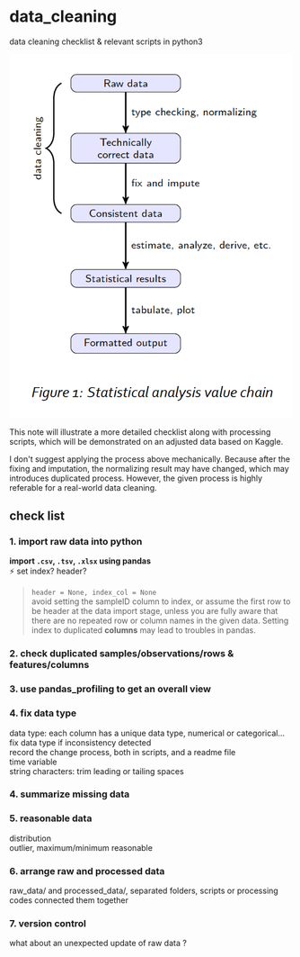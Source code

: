 # data_cleaning
data cleaning checklist &amp; relevant scripts in python3


![a general process from data cleaning with R](https://github.com/CS0000/data_cleaning/blob/main/process.png)               


This note will illustrate a more detailed checklist along with processing scripts, which will be demonstrated on an adjusted data based on Kaggle. 

I don't suggest applying the process above mechanically. Because after the fixing and imputation, the normalizing result may have changed, which may introduces duplicated process. 
However, the given process is highly referable for a real-world data cleaning. 

## check list 
### 1. import raw data into python        
**import `.csv`, `.tsv`, `.xlsx` using pandas**    
:zap: set index? header?          
> `header = None, index_col = None`    
> avoid setting the sampleID column to index, or assume the first row to be header at the data import stage, unless you are fully aware that there are no repeated row or column names in the given data. Setting index to duplicated **columns** may lead to troubles in pandas. 

   
### 2. check duplicated samples/observations/rows & features/columns
### 3. use pandas_profiling to get an overall view    
### 4. fix data type
data type: each column has a unique data type, numerical or categorical...      
fix data type if inconsistency detected       
record the change process, both in scripts, and a readme file    
time variable     
string characters: trim leading or tailing spaces


### 4. summarize missing data
### 5. reasonable data     
distribution     
outlier, maximum/minimum reasonable

### 6. arrange raw and processed data     
raw_data/  and  processed_data/, separated folders, scripts or processing codes connected them together

### 7. version control    
what about an unexpected update of raw data ?


